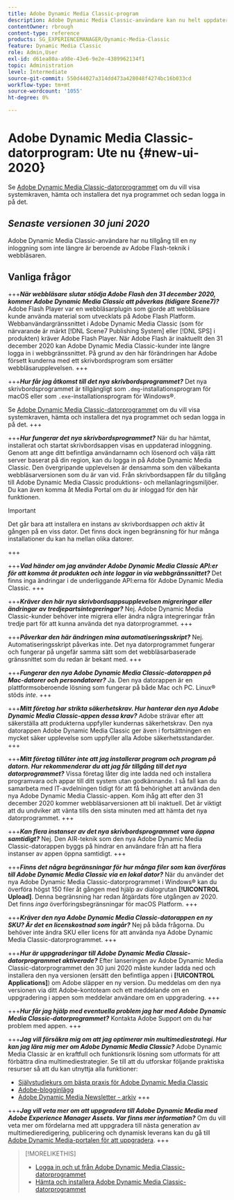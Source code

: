 ```yaml
---
title: Adobe Dynamic Media Classic-program
description: Adobe Dynamic Media Classic-användare kan nu helt uppdatera användargränssnittet.
contentOwner: rbrough
content-type: reference
products: SG_EXPERIENCEMANAGER/Dynamic-Media-Classic
feature: Dynamic Media Classic
role: Admin,User
exl-id: d61ea80a-a98e-43e6-9e2e-4389962134f1
topic: Administration
level: Intermediate
source-git-commit: 550d44027a314dd473a428048f4274bc16b033cd
workflow-type: tm+mt
source-wordcount: '1055'
ht-degree: 0%

---
```


# Adobe Dynamic Media Classic-datorprogram: Ute nu {#new-ui-2020}

Se [Adobe Dynamic Media Classic-datorprogrammet](/help/using/dynamic-media-classic-desktop-app.md) om du vill visa systemkraven, hämta och installera det nya programmet och sedan logga in på det.

## _Senaste versionen 30 juni 2020_

Adobe Dynamic Media Classic-användare har nu tillgång till en ny inloggning som inte längre är beroende av Adobe Flash-teknik i webbläsaren.

## Vanliga frågor

+++**_När webbläsare slutar stödja Adobe Flash den 31 december 2020, kommer Adobe Dynamic Media Classic att påverkas (tidigare Scene7)?_**
Adobe Flash Player var en webbläsarplugin som gjorde att webbläsare kunde använda material som utvecklats på Adobe Flash Platform. Webbanvändargränssnittet i Adobe Dynamic Media Classic (som för närvarande är märkt [!DNL Scene7 Publishing System] eller [!DNL SPS] i produkten) kräver Adobe Flash Player. När Adobe Flash är inaktuellt den 31 december 2020 kan Adobe Dynamic Media Classic-kunder inte längre logga in i webbgränssnittet. På grund av den här förändringen har Adobe försett kunderna med ett skrivbordsprogram som ersätter webbläsarupplevelsen.
+++

+++**_Hur får jag åtkomst till det nya skrivbordsprogrammet?_**
Det nya skrivbordsprogrammet är tillgängligt som `.dmg`-installationsprogram för macOS eller som `.exe`-installationsprogram för Windows®.

Se [Adobe Dynamic Media Classic-datorprogrammet](/help/using/dynamic-media-classic-desktop-app.md) om du vill visa systemkraven, hämta och installera det nya programmet och sedan logga in på det.
+++

<!-- NEWSLETTER IS DEAD The download links are also available by way of the [Adobe Dynamic Media Classic newsletter subscription page.](https://www.adobe.com/subscription/dynamic-media-newsletter.html) -->

+++**_Hur fungerar det nya skrivbordsprogrammet?_**
När du har hämtat, installerat och startat skrivbordsappen visas en uppdaterad inloggning. Genom att ange ditt befintliga användarnamn och lösenord och välja rätt server baserat på din region, kan du logga in på Adobe Dynamic Media Classic. Den övergripande upplevelsen är densamma som den välbekanta webbläsarversionen som du är van vid. Från skrivbordsappen får du tillgång till Adobe Dynamic Media Classic produktions- och mellanlagringsmiljöer. Du kan även komma åt Media Portal om du är inloggad för den här funktionen.

>[!IMPORTANT]
>
>Det går bara att installera en instans av skrivbordsappen *och* aktiv åt gången på en viss dator. Det finns dock ingen begränsning för hur många installationer du kan ha mellan olika datorer.

+++

+++**_Vad händer om jag använder Adobe Dynamic Media Classic API:er för att komma åt produkten och inte loggar in via webbgränssnittet?_**
Det finns inga ändringar i de underliggande API:erna för Adobe Dynamic Media Classic.
+++

+++**_Kräver den här nya skrivbordsappsupplevelsen migreringar eller ändringar av tredjepartsintegreringar?_**
Nej. Adobe Dynamic Media Classic-kunder behöver inte migrera eller ändra några integreringar från tredje part för att kunna använda det nya datorprogrammet.
+++

+++**_Påverkar den här ändringen mina automatiseringsskript?_**
Nej. Automatiseringsskript påverkas inte. Det nya datorprogrammet fungerar och fungerar på ungefär samma sätt som det webbläsarbaserade gränssnittet som du redan är bekant med.
+++

+++**_Fungerar den nya Adobe Dynamic Media Classic-datorappen på Mac-datorer och persondatorer?_**
Ja. Den nya datorappen är en plattformsoberoende lösning som fungerar på både Mac och PC. Linux® stöds *inte*.
+++

+++**_Mitt företag har strikta säkerhetskrav. Hur hanterar den nya Adobe Dynamic Media Classic-appen dessa krav?_**
Adobe strävar efter att säkerställa att produkterna uppfyller kundernas säkerhetskrav. Den nya datorappen Adobe Dynamic Media Classic ger även i fortsättningen en mycket säker upplevelse som uppfyller alla Adobe säkerhetsstandarder.
+++

+++**_Mitt företag tillåter inte att jag installerar program och program på datorn. Hur rekommenderar du att jag får tillgång till det nya datorprogrammet?_**
Vissa företag låter dig inte ladda ned och installera programvara och appar till ditt system utan godkännande. I så fall kan du samarbeta med IT-avdelningen tidigt för att få behörighet att använda den nya Adobe Dynamic Media Classic-appen. Kom ihåg att efter den 31 december 2020 kommer webbläsarversionen att bli inaktuell. Det är viktigt att du undviker att vänta tills den sista minuten med att hämta det nya datorprogrammet.
+++

+++**_Kan flera instanser av det nya skrivbordsprogrammet vara öppna samtidigt?_**
Nej. Den AIR-teknik som den nya Adobe Dynamic Media Classic-datorappen byggs på hindrar en användare från att ha flera instanser av appen öppna samtidigt.
+++

+++**_Finns det några begränsningar för hur många filer som kan överföras till Adobe Dynamic Media Classic via en lokal dator?_**
När du använder det nya Adobe Dynamic Media Classic-datorprogrammet i Windows® kan du överföra högst 150 filer åt gången med hjälp av dialogrutan **[!UICONTROL Upload]**. Denna begränsning har redan åtgärdats före utgången av 2020. Det finns *inga* överföringsbegränsningar för macOS Platform.
+++

+++**_Kräver den nya Adobe Dynamic Media Classic-datorappen en ny SKU? Är det en licenskostnad som ingår?_**
Nej på båda frågorna. Du behöver inte ändra SKU eller licens för att använda nya Adobe Dynamic Media Classic-datorprogrammet.
+++

+++**_Hur är uppgraderingar till Adobe Dynamic Media Classic-datorprogrammet aktiverade?_**
Efter lanseringen av Adobe Dynamic Media Classic-datorprogrammet den 30 juni 2020 måste kunder ladda ned och installera den nya versionen (ersätt den befintliga appen i **[!UICONTROL Applications]**) om Adobe släpper en ny version. Du meddelas om den nya versionen via ditt Adobe-kontoteam och ett meddelande om en uppgradering i appen som meddelar användare om en uppgradering.
+++

+++**_Hur får jag hjälp med eventuella problem jag har med Adobe Dynamic Media Classic-datorprogrammet?_**
Kontakta Adobe Support om du har problem med appen.
+++

+++**_Jag vill försäkra mig om att jag optimerar min multimediestrategi. Hur kan jag lära mig mer om Adobe Dynamic Media Classic?_** 
Adobe Dynamic Media Classic är en kraftfull och funktionsrik lösning som utformats för att förbättra dina multimediestrategier. Se till att du utforskar följande praktiska resurser så att du kan utnyttja alla funktioner:

* [Självstudiekurs om bästa praxis för Adobe Dynamic Media Classic](https://experienceleague.adobe.com/sv/docs/experience-manager-learn/dynamic-media-classic-tutorial/overview)
* [Adobe-blogginlägg](https://blog.adobe.com/)<!-- (https://blog.adobe.com/tag/dynamic-media/) -->
* [Adobe Dynamic Media Newsletter - arkiv](https://experienceleague.adobe.com/sv/docs/dynamic-media-classic/using/dynamic-media-newsletter)
+++

<!-- HIDDEN AUGUST 2, 2021 BECAUSE THE NEWSLETTER WAS DISCONTINUED Plus, [subscribe to the Dynamic Media newsletter](https://www.adobe.com/subscription/dynamic-media-newsletter.html) to stay current on the latest news, information, training opportunities, powerful features available to you such as [Smart Imaging](https://experienceleague.adobe.com/docs/experience-manager-65/assets/dynamic/imaging-faq.html?lang=sv-SE), and the complementary audit program. -->

+++**_Jag vill veta mer om att uppgradera till Adobe Dynamic Media med Adobe Experience Manager Assets. Var finns mer information?_**
Om du vill veta mer om fördelarna med att uppgradera till nästa generation av multimedieredigering, publicering och dynamisk leverans kan du gå till [Adobe Dynamic Media-portalen för att uppgradera](/help/using/upgrade.md).
+++

>[!MORELIKETHIS]
>
>* [Logga in och ut från Adobe Dynamic Media Classic-datorprogrammet](/help/using/signing-out.md)
>* [Hämta och installera Adobe Dynamic Media Classic-datorprogrammet](/help/using/dynamic-media-classic-desktop-app.md)

<!-- SAVE: OLD LINK TO BEST PRACTICES GUIDE IN PDF https://www.adobe.com/content/dam/www/us/en/marketing/experience-manager-assets/dynamic-media/adobe-dynamic-media-classic-best-practices-guide.pdf -->